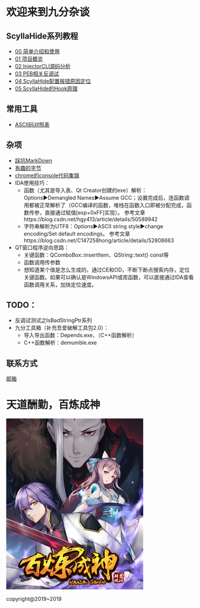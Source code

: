 # 欢迎来到九分杂谈


## ScyllaHide系列教程

- [00 简单介绍和使用](https://ninecents.github.io/course/ScyllaHide/00%20简单介绍和使用)
- [01 项目概览](https://ninecents.github.io/course/ScyllaHide/01%20项目概览)
- [02 InjectorCLI源码分析](https://ninecents.github.io/course/ScyllaHide/02%20InjectorCLI源码分析)
- [03 PEB相关反调试](https://ninecents.github.io/course/ScyllaHide/03%20PEB相关反调试)
- [04 ScyllaHide配置报错原因定位](https://ninecents.github.io/course/ScyllaHide/04%20ScyllaHide配置报错原因定位)
- [05 ScyllaHide的Hook原理](https://ninecents.github.io/course/ScyllaHide/05%20ScyllaHide的Hook原理)


## 常用工具
- [ASCII码对照表](https://ninecents.github.io/utils/ASCII码对照表.html)


## 杂项
- [踩坑MarkDown](https://ninecents.github.io/utils/踩坑MarkDown)
- [有趣的字节](https://ninecents.github.io/utils/interesting/有趣的字节)
- [chrome的console代码集锦](https://ninecents.github.io/utils/interesting/chrome的console代码集锦)
- IDA使用技巧：
  - 函数（尤其是导入表、Qt Creator创建的exe）解析：Options▶Demangled Names▶Assume GCC；设置完成后，连函数调用都被正常解析了（GCC编译的函数，堆栈在函数入口即被分配完成，函数传参，直接通过赋值[esp+0xFF]实现）。  参考文章https://blog.csdn.net/hgy413/article/details/50589942
  - 字符串解析为UTF8：Options▶ASCII string style▶change encoding/Set default encodings。  参考文章https://blog.csdn.net/C147258hong/article/details/52808663
- QT窗口程序逆向思路：
  - 关键函数：QComboBox::insertItem、QString::text() const等
  - 函数调用传参数
  - 想知道某个值是怎么生成的，通过CE和OD，不断下断点搜索内存，定位关键函数。如果可以确认是WindowsAPI或库函数，可以直接通过IDA查看函数调用关系，加快定位速度。



## TODO：
- 反调试测试之IsBadStringPtr系列
- 九分工具箱（补充吾爱破解工具包2.0）：
  - 导入导出函数：Depends.exe、（C++函数解析）
  - C++函数解析：demumble.exe


## 联系方式

[邮箱](mailto:3357427767@qq.com)


# 天道酬勤，百炼成神
![百炼成神](bailianchengshen.jpg)

copyright@2019~2019
 
